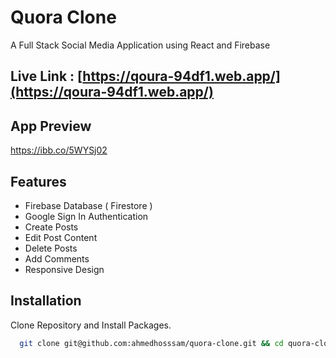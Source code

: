 # Quora Clone

A Full Stack Social Media Application using React and Firebase

## Live Link : [https://qoura-94df1.web.app/](https://qoura-94df1.web.app/)

## App Preview

https://ibb.co/5WYSj02

## Features

- Firebase Database ( Firestore )
- Google Sign In Authentication
- Create Posts
- Edit Post Content
- Delete Posts
- Add Comments
- Responsive Design

## Installation

Clone Repository and Install Packages.

```bash
  git clone git@github.com:ahmedhosssam/quora-clone.git && cd quora-clone && npm install
```
